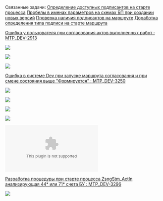 Связанные задачи:
[Определение доступных подписантов на старте процесса](Определение%20доступных%20подписантов%20на%20старте%20процесса.md)
[Пробелы в именах параметров на схемах БП при создании новых версий](Пробелы%20в%20именах%20параметров%20на%20схемах%20БП%20при%20создании%20новых%20версий.md)
[Проверка наличия подписантов на маршруте](Проверка%20наличия%20подписантов%20на%20маршруте.md)
[Доработка определения типа подписи на старте маршрута](Доработка%20определения%20типа%20подписи%20на%20старте%20маршрута.md)

[Ошибка у пользователя при согласования актов выполненных работ : MTP_DEV-2913](https://yt.surgutneftegas.ru:4443/issue/MTP_DEV-2913)

![](Telegram_y4SCN92aPY.png)


![](eXpress_XOWs66nZ25.png)

![](Pasted%20image%2020250716094513.png)




[Ошибка в системе Dev при запуске маршрута согласования и при смене состояния выше "Формируется" : MTP_DEV-3250](https://yt.surgutneftegas.ru:4443/issue/MTP_DEV-3250)

![](Pasted%20image%2020250729102424.png)

![](Pasted%20image%2020250729102455.png)

![](Pasted%20image%2020250729102526.png)

![](Pasted%20image%2020250729102553.png)

![](Ошибка%20в%20маршруте%20null%20при%20формировании%20расшифровки.docx)

[Разработка процедуры при старте процесса ZsngStm_ActIn анализирующая 44* или 71* счета БУ : MTP_DEV-3296](https://yt.surgutneftegas.ru:4443/issue/MTP_DEV-3296)

![](Pasted%20image%2020250807133948.png)

